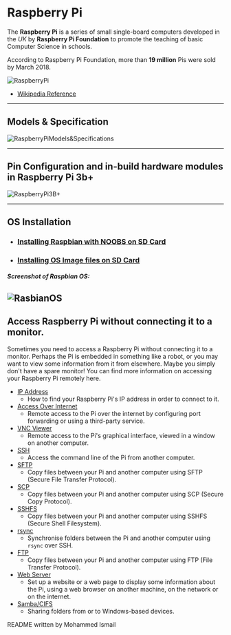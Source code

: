 # Raspberry Pi

The **Raspberry Pi** is a series of small single-board computers developed in the _UK_ by **Raspberry Pi Foundation** to promote the teaching of basic Computer Science in schools.

According to Raspberry Pi Foundation, more than **19 million** Pis were sold by March 2018.

![RaspberryPi](https://image.ibb.co/gEZakK/Raspberry_Pi_B_top_780x523.jpg)

- [Wikipedia Reference](https://en.wikipedia.org/wiki/Raspberry_Pi#Model_B)

---

## Models & Specification

![RaspberryPiModels&Specifications](https://image.ibb.co/bweuCz/Specifications.png)

---

## Pin Configuration and in-build hardware modules in Raspberry Pi 3b+

![RaspberryPi3B+](https://image.ibb.co/bsrfkK/raspberry_pi_circuit_note.png)

---

## OS Installation

- ### [Installing Raspbian with NOOBS on SD Card](https://projects.raspberrypi.org/en/projects/noobs-install)
- ### [Installing OS Image files on SD Card](https://www.raspberrypi.org/documentation/installation/installing-images/)

##### Screenshot of Raspbian OS:

## ![RasbianOS](https://image.ibb.co/dmSHFK/raspbian_os.png)

## Access Raspberry Pi without connecting it to a monitor.

Sometimes you need to access a Raspberry Pi without connecting it to a monitor. Perhaps the Pi is embedded in something like a robot, or you may want to view some information from it from elsewhere. Maybe you simply don't have a spare monitor! You can find more information on accessing your Raspberry Pi remotely here.

- [IP Address](https://www.raspberrypi.org/documentation/remote-access/ip-address.md)
  - How to find your Raspberry Pi's IP address in order to connect to it.
- [Access Over Internet](https://www.raspberrypi.org/documentation/remote-access/access-over-Internet/README.md)
  - Remote access to the Pi over the internet by configuring port forwarding or using a third-party service.
- [VNC Viewer](https://www.raspberrypi.org/documentation/remote-access/vnc/README.md)
  - Remote access to the Pi's graphical interface, viewed in a window on another computer.
- [SSH](https://www.raspberrypi.org/documentation/remote-access/ssh/README.md)
  - Access the command line of the Pi from another computer.
- [SFTP](https://www.raspberrypi.org/documentation/remote-access/ssh/sftp.md)
  - Copy files between your Pi and another computer using SFTP (Secure File Transfer Protocol).
- [SCP](https://www.raspberrypi.org/documentation/remote-access/ssh/scp.md)
  - Copy files between your Pi and another computer using SCP (Secure Copy Protocol).
- [SSHFS](https://www.raspberrypi.org/documentation/remote-access/ssh/sshfs.md)
  - Copy files between your Pi and another computer using SSHFS (Secure Shell Filesystem).
- [rsync](https://www.raspberrypi.org/documentation/remote-access/ssh/rsync.md)
  - Synchronise folders between the Pi and another computer using `rsync` over SSH.
- [FTP](https://www.raspberrypi.org/documentation/remote-access/ftp.md)
  - Copy files between your Pi and another computer using FTP (File Transfer Protocol).
- [Web Server](https://www.raspberrypi.org/documentation/remote-access/web-server/README.md)
  - Set up a website or a web page to display some information about the Pi, using a web browser on another machine, on the network or on the internet.
- [Samba/CIFS](https://www.raspberrypi.org/documentation/remote-access/samba.md)
  - Sharing folders from or to Windows-based devices.
  
README written by Mohammed Ismail

